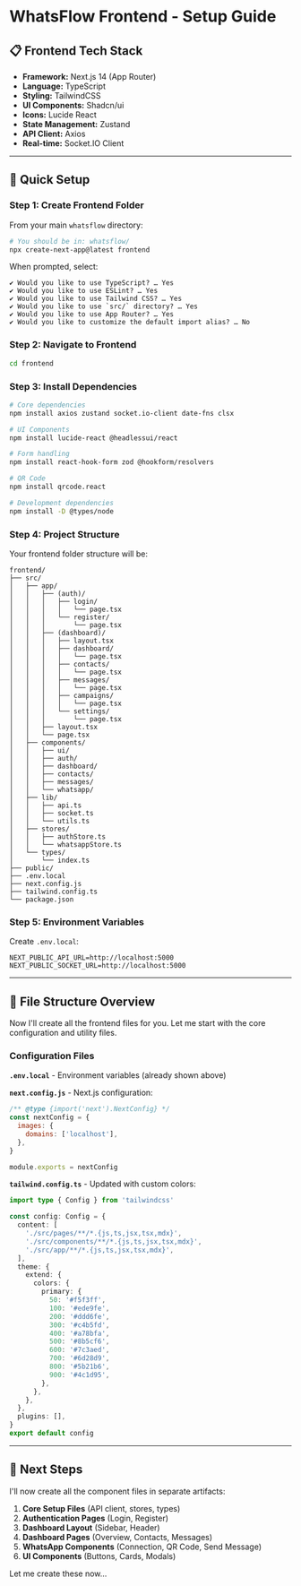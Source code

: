 # WhatsFlow Frontend - Setup Guide

## 📋 Frontend Tech Stack

- **Framework:** Next.js 14 (App Router)
- **Language:** TypeScript
- **Styling:** TailwindCSS
- **UI Components:** Shadcn/ui
- **Icons:** Lucide React
- **State Management:** Zustand
- **API Client:** Axios
- **Real-time:** Socket.IO Client

---

## 🚀 Quick Setup

### Step 1: Create Frontend Folder

From your main `whatsflow` directory:

```bash
# You should be in: whatsflow/
npx create-next-app@latest frontend
```

When prompted, select:
```
✔ Would you like to use TypeScript? … Yes
✔ Would you like to use ESLint? … Yes
✔ Would you like to use Tailwind CSS? … Yes
✔ Would you like to use `src/` directory? … Yes
✔ Would you like to use App Router? … Yes
✔ Would you like to customize the default import alias? … No
```

### Step 2: Navigate to Frontend

```bash
cd frontend
```

### Step 3: Install Dependencies

```bash
# Core dependencies
npm install axios zustand socket.io-client date-fns clsx

# UI Components
npm install lucide-react @headlessui/react

# Form handling
npm install react-hook-form zod @hookform/resolvers

# QR Code
npm install qrcode.react

# Development dependencies
npm install -D @types/node
```

### Step 4: Project Structure

Your frontend folder structure will be:

```
frontend/
├── src/
│   ├── app/
│   │   ├── (auth)/
│   │   │   ├── login/
│   │   │   │   └── page.tsx
│   │   │   └── register/
│   │   │       └── page.tsx
│   │   ├── (dashboard)/
│   │   │   ├── layout.tsx
│   │   │   ├── dashboard/
│   │   │   │   └── page.tsx
│   │   │   ├── contacts/
│   │   │   │   └── page.tsx
│   │   │   ├── messages/
│   │   │   │   └── page.tsx
│   │   │   ├── campaigns/
│   │   │   │   └── page.tsx
│   │   │   └── settings/
│   │   │       └── page.tsx
│   │   ├── layout.tsx
│   │   └── page.tsx
│   ├── components/
│   │   ├── ui/
│   │   ├── auth/
│   │   ├── dashboard/
│   │   ├── contacts/
│   │   ├── messages/
│   │   └── whatsapp/
│   ├── lib/
│   │   ├── api.ts
│   │   ├── socket.ts
│   │   └── utils.ts
│   ├── stores/
│   │   ├── authStore.ts
│   │   └── whatsappStore.ts
│   └── types/
│       └── index.ts
├── public/
├── .env.local
├── next.config.js
├── tailwind.config.ts
└── package.json
```

### Step 5: Environment Variables

Create `.env.local`:

```env
NEXT_PUBLIC_API_URL=http://localhost:5000
NEXT_PUBLIC_SOCKET_URL=http://localhost:5000
```

---

## 📁 File Structure Overview

Now I'll create all the frontend files for you. Let me start with the core configuration and utility files.

### Configuration Files

**`.env.local`** - Environment variables (already shown above)

**`next.config.js`** - Next.js configuration:
```javascript
/** @type {import('next').NextConfig} */
const nextConfig = {
  images: {
    domains: ['localhost'],
  },
}

module.exports = nextConfig
```

**`tailwind.config.ts`** - Updated with custom colors:
```typescript
import type { Config } from 'tailwindcss'

const config: Config = {
  content: [
    './src/pages/**/*.{js,ts,jsx,tsx,mdx}',
    './src/components/**/*.{js,ts,jsx,tsx,mdx}',
    './src/app/**/*.{js,ts,jsx,tsx,mdx}',
  ],
  theme: {
    extend: {
      colors: {
        primary: {
          50: '#f5f3ff',
          100: '#ede9fe',
          200: '#ddd6fe',
          300: '#c4b5fd',
          400: '#a78bfa',
          500: '#8b5cf6',
          600: '#7c3aed',
          700: '#6d28d9',
          800: '#5b21b6',
          900: '#4c1d95',
        },
      },
    },
  },
  plugins: [],
}
export default config
```

---

## 🎯 Next Steps

I'll now create all the component files in separate artifacts:

1. **Core Setup Files** (API client, stores, types)
2. **Authentication Pages** (Login, Register)
3. **Dashboard Layout** (Sidebar, Header)
4. **Dashboard Pages** (Overview, Contacts, Messages)
5. **WhatsApp Components** (Connection, QR Code, Send Message)
6. **UI Components** (Buttons, Cards, Modals)

Let me create these now...